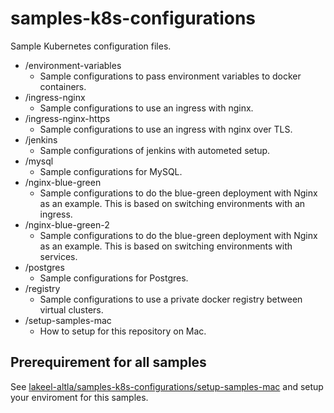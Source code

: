 # samples-k8s-configurations

Sample Kubernetes configuration files.

- /environment-variables
    - Sample configurations to pass environment variables to docker containers.
- /ingress-nginx
    - Sample configurations to use an ingress with nginx.
- /ingress-nginx-https
    - Sample configurations to use an ingress with nginx over TLS.
- /jenkins
    - Sample configurations of jenkins with autometed setup.
- /mysql
    - Sample configurations for MySQL.
- /nginx-blue-green
    - Sample configurations to do the blue-green deployment with Nginx as an example. This is based on switching environments with an ingress.
- /nginx-blue-green-2
    - Sample configurations to do the blue-green deployment with Nginx as an example. This is based on switching environments with services.
- /postgres
    - Sample configurations for Postgres.
- /registry
    - Sample configurations to use a private docker registry between virtual clusters.
- /setup-samples-mac
    - How to setup for this repository on Mac.

## Prerequirement for all samples

See [lakeel-altla/samples-k8s-configurations/setup-samples-mac](../setup-samples-mac) and setup your enviroment for this samples.
